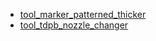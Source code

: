 * [tool_marker_patterned_thicker](tool_marker_patterned_thicker)
* [tool_tdpb_nozzle_changer](tool_tdpb_nozzle_changer)
